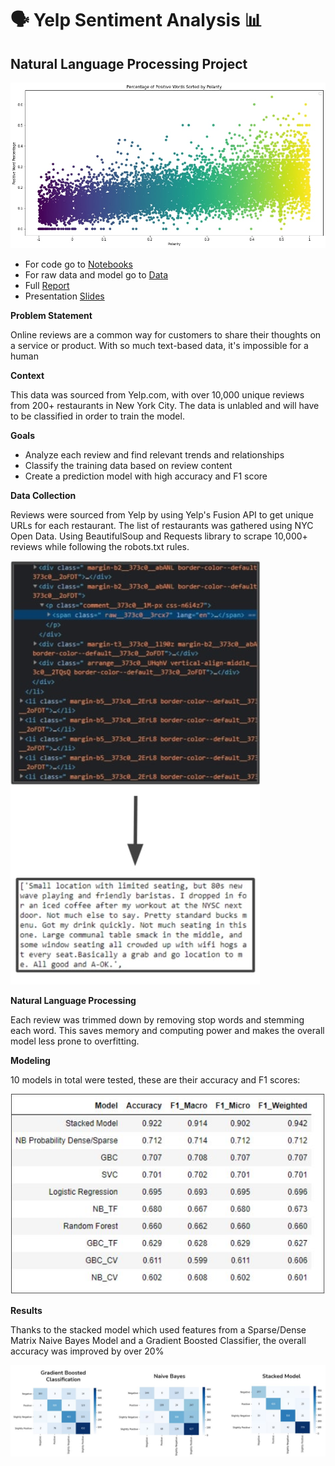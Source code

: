 # 🗣️ Yelp Sentiment Analysis 📊
## Natural Language Processing Project

![graph](/images/main_graph.jpg)
- For code go to [Notebooks](/notebooks)
- For raw data and model go to [Data](/data)
- Full [Report](Report.pdf)
- Presentation [Slides](Presentation.pdf)

**Problem Statement**

Online reviews are a common way for customers to share their thoughts on a service or product. With so much text-based data, it's impossible for a human


**Context**

This data was sourced from Yelp.com, with over 10,000 unique reviews from 200+ restaurants in New York City. The data is unlabled and will have to be classified in order to train the model. 

**Goals**

- Analyze each review and find relevant trends and relationships
- Classify the training data based on review content
- Create a prediction model with high accuracy and F1 score

**Data Collection**

Reviews were sourced from Yelp by using Yelp's Fusion API to get unique URLs for each restaurant. The list of restaurants was gathered using NYC Open Data. Using BeautifulSoup and Requests library to scrape 10,000+ reviews while following the robots.txt rules. 

![Scraping](/images/web_scraping.jpg)

**Natural Language Processing**

Each review was trimmed down by removing stop words and stemming each word. This saves memory and computing power and makes the overall model less prone to overfitting.

**Modeling**

10 models in total were tested, these are their accuracy and F1 scores:

![Model](/images/model_scores.JPG)

**Results**

Thanks to the stacked model which used features from a Sparse/Dense Matrix Naive Bayes Model and a Gradient Boosted Classifier, the overall accuracy was improved by over 20%

![Results](/images/confusion_matrices.JPG)

